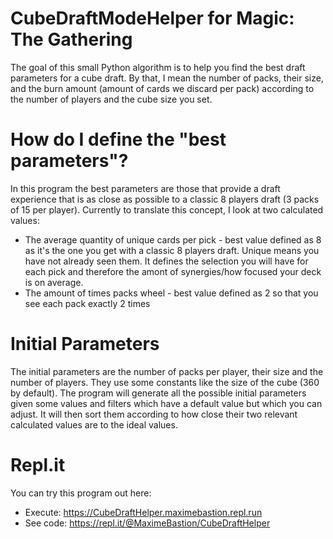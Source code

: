 # CubeDraftModeHelper for Magic: The Gathering
The goal of this small Python algorithm is to help you find the best draft parameters for a cube draft.
By that, I mean the number of packs, their size, and the burn amount (amount of cards we discard per pack) according to the number of players and the cube size you set.

# How do I define the "best parameters"?
In this program the best parameters are those that provide a draft experience that is as close as possible to a classic 8 players draft (3 packs of 15 per player).
Currently to translate this concept, I look at two calculated values:
- The average quantity of unique cards per pick - best value defined as 8 as it's the one you get with a classic 8 players draft.
Unique means you have not already seen them. It defines the selection you will have for each pick and therefore the amont of synergies/how focused your deck is on average.
- The amount of times packs wheel - best value defined as 2 so that you see each pack exactly 2 times

# Initial Parameters
The initial parameters are the number of packs per player, their size and the number of players.
They use some constants like the size of the cube (360 by default).
The program will generate all the possible initial parameters given some values and filters which have a default value but which you can adjust.
It will then sort them according to how close their two relevant calculated values are to the ideal values.

# Repl.it
You can try this program out here:
- Execute: https://CubeDraftHelper.maximebastion.repl.run
- See code: https://repl.it/@MaximeBastion/CubeDraftHelper
